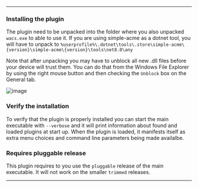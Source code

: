 ---

### Installing the plugin
The plugin need to be unpacked into the folder where you also unpacked 
`wacs.exe` to able to use it. If you are using simple-acme as a 
dotnet tool, you will have to unpack to 
`%userprofile%\.dotnet\tools\.store\simple-acme\{version}\simple-acme\{version}\tools\net8.0\any`

Note that after unpacking you may have to unblock all new .dll files before your 
device will trust them. You can do that from the Windows File Explorer by using 
the right mouse button and then checking the `Unblock` box on the General tab.

![image](/assets/unblock-dll.png)

### Verify the installation
To verify that the plugin is properly installed you can start the main executable 
with `--verbose` and it will print information about found and loaded plugins at 
start up. When the plugin is loaded, it manifests itself as extra menu choices and
command line parameters being made availalbe.

### Requires pluggable release
This plugin requires to you use the `pluggable` release of the main executable. It
will not work on the smaller `trimmed` releases.

---
